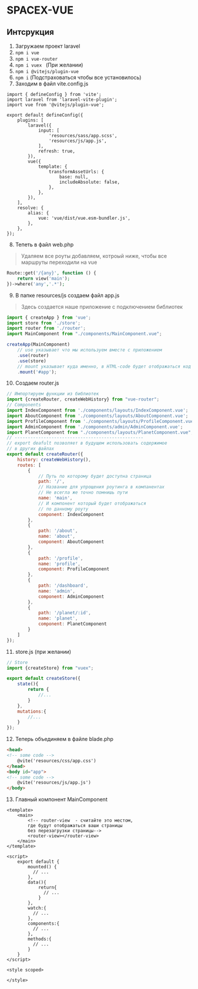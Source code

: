 # SPACEX-VUE
## Интсрукция
1. Загружаем проект laravel
2. ```npm i vue```
3. ```npm i vue-router```
4. ```npm i vuex ``` (При желании)
5. ```npm i @vitejs/plugin-vue```
6. ```npm i``` (Подстраховаться чтобы все установилось)
7. Заходим в файл vite.config.js
```
import { defineConfig } from 'vite';
import laravel from 'laravel-vite-plugin';
import vue from '@vitejs/plugin-vue';

export default defineConfig({
    plugins: [
        laravel({
            input: [
                'resources/sass/app.scss',
                'resources/js/app.js',
            ],
            refresh: true,
        }),
        vue({
            template: {
                transformAssetUrls: {
                    base: null,
                    includeAbsolute: false,
                },
            },
        }),
    ],
    resolve: {
        alias: {
            vue: 'vue/dist/vue.esm-bundler.js',
        },
    },
});
```
8. Тепеть в файл web.php
> Удаляем все роуты добавляем, котроый ниже,
чтобы все маршруты переходили на vue
```php
Route::get('/{any}', function () {
    return view('main');
})->where('any','.*');
```
9. В папке resources/js создаем файл app.js
> Здесь создается наше приложение с подключением библиотек
```javascript
import { createApp } from 'vue';
import store from './store';
import router from './router';
import MainComponent from "./components/MainComponent.vue";

createApp(MainComponent)
    // use указывает что мы используем вместе с приложением
    .use(router)
    .use(store)
    // mount указывает куда именно, в HTML-code будет отображаться код
    .mount('#app');
```
10. Создаем router.js
```javascript
// Импортируем функции из библиотек
import {createRouter, createWebHistory} from "vue-router";
// Components
import IndexComponent from './components/layouts/IndexComponent.vue';
import AboutComponent from './components/layouts/AboutComponent.vue';
import ProfileComponent from './components/layouts/ProfileComponent.vue';
import AdminComponent from './components/admin/AdminComponent.vue';
import PlanetComponent from "./components/layouts/PlanetComponent.vue";
// -------------------------------------------------
// export deafult позволяет в будущем использовать содержимое
// в других файлах
export default createRouter({
    history: createWebHistory(),
    routes: [
        {
            // Путь по которому будет доступна страница
            path: '/',
            // Название для упрощения роутинга в компанентах
            // Не всегла же точно помнишь пути 
            name: 'main',
            // И компонент который будет отображаться 
            // по данному роуту
            component: IndexComponent
        },
        {
            path: '/about',
            name: 'about',
            component: AboutComponent
        },
        {
            path: '/profile',
            name: 'profile',
            component: ProfileComponent
        },
        {
            path: '/dashboard',
            name: 'admin',
            component: AdminComponent
        },
        {
            path: '/planet/:id',
            name: 'planet',
            component: PlanetComponent
        }
    ]
});
```
11. store.js (при желании)
```javascript
// Store
import {createStore} from "vuex";

export default createStore({
    state(){
        return {
            //...
        }
    },
    mutations:{
        //...
    }
});
```
12. Теперь объединяем в файле blade.php
```html
<head>
<!-- some code -->
    @vite('resources/css/app.css')
</head>
<body id="app">
<!-- some code -->
    @vite('resources/js/app.js')
</body>
```
13. Главный компонент MainComponent
```vue
<template>
    <main>
        <!-- router-view  - считайте это местом, 
        где будут отображаться ваши страницы 
        без перезагрузки страницы-->
        <router-view></router-view>
    </main>
</template>

<script>
    export default {
        mounted() {
          // ...
        },
        data(){
            return{
              // ...
            }
        },
        watch:{
          // ...
        },
        components:{
          // ... 
        },
        methods:{
          // ...
        }
    }
</script>

<style scoped>

</style>
```
